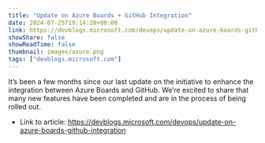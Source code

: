 ```yaml
---
title: "Update on Azure Boards + GitHub Integration"
date: 2024-07-25T19:14:20+00:00
link: https://devblogs.microsoft.com/devops/update-on-azure-boards-github-integration
showShare: false
showReadTime: false
thumbnail: images/azure.png
tags: ["devblogs.microsoft.com"]
---
```

It’s been a few months since our last update on the initiative to enhance the integration between Azure Boards and GitHub. We’re excited to share that many new features have been completed and are in the process of being rolled out.

- Link to article: https://devblogs.microsoft.com/devops/update-on-azure-boards-github-integration